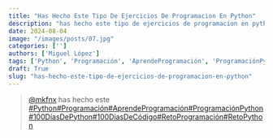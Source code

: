 ```yaml
---
title: "Has Hecho Este Tipo De Ejercicios De Programacion En Python"
description: "has hecho este tipo de ejercicios de programacion en python"
date: 2024-08-04
image: "/images/posts/07.jpg"
categories: ['']
authors: ['Miguel López']
tags: ['Python', 'Programación', 'AprendeProgramación', 'ProgramaciónPython', '100DíasDePython', '100DíasDeCódigo', 'RetoProgramación', 'RetoPython']
draft: True
slug: "has-hecho-este-tipo-de-ejercicios-de-programacion-en-python"
---
```


<blockquote class="tiktok-embed" cite="{https://www.tiktok.com/@mkfnx/video/7262541227940138245}" data-video-id="7262541227940138245" style="max-width: 605px;min-width: 325px;" > <section> <a target="_blank" title="@mkfnx" href="https://www.tiktok.com/@mkfnx?refer=embed">@mkfnx</a> has hecho este  </section> <a title="Python" target="_blank" href="https://www.tiktok.com/tag/Python?refer=embed">#Python</a><a title="Programación" target="_blank" href="https://www.tiktok.com/tag/Programación?refer=embed">#Programación</a><a title="AprendeProgramación" target="_blank" href="https://www.tiktok.com/tag/AprendeProgramación?refer=embed">#AprendeProgramación</a><a title="ProgramaciónPython" target="_blank" href="https://www.tiktok.com/tag/ProgramaciónPython?refer=embed">#ProgramaciónPython</a><a title="100DíasDePython" target="_blank" href="https://www.tiktok.com/tag/100DíasDePython?refer=embed">#100DíasDePython</a><a title="100DíasDeCódigo" target="_blank" href="https://www.tiktok.com/tag/100DíasDeCódigo?refer=embed">#100DíasDeCódigo</a><a title="RetoProgramación" target="_blank" href="https://www.tiktok.com/tag/RetoProgramación?refer=embed">#RetoProgramación</a><a title="RetoPython" target="_blank" href="https://www.tiktok.com/tag/RetoPython?refer=embed">#RetoPython</a> </blockquote> <script async src="https://www.tiktok.com/embed.js"></script>

